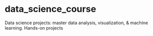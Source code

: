 # data_science_course
Data science projects: master data analysis, visualization, &amp; machine learning. Hands-on projects
